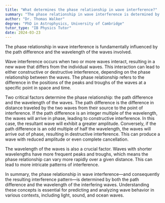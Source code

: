 ```yaml
---
title: "What determines the phase relationship in wave interference?"
summary: "The phase relationship in wave interference is determined by the path difference and the wavelength of the interfering waves."
author: "Dr. Thomas Walker"
degree: "PhD in Astrophysics, University of Cambridge"
tutor_type: "IB Physics Tutor"
date: 2024-03-23
---
```


The phase relationship in wave interference is fundamentally influenced by the path difference and the wavelength of the waves involved.

Wave interference occurs when two or more waves interact, resulting in a new wave that differs from the individual waves. This interaction can lead to either constructive or destructive interference, depending on the phase relationship between the waves. The phase relationship refers to the difference in the positions of the peaks and troughs of the waves at a specific point in space and time.

Two critical factors determine the phase relationship: the path difference and the wavelength of the waves. The path difference is the difference in distance traveled by the two waves from their source to the point of interference. If the path difference is an integer multiple of the wavelength, the waves will arrive in phase, leading to constructive interference. In this case, the resultant wave will exhibit a greater amplitude. Conversely, if the path difference is an odd multiple of half the wavelength, the waves will arrive out of phase, resulting in destructive interference. This can produce a wave with reduced amplitude or even complete cancellation.

The wavelength of the waves is also a crucial factor. Waves with shorter wavelengths have more frequent peaks and troughs, which means the phase relationship can vary more rapidly over a given distance. This can lead to more intricate patterns of interference.

In summary, the phase relationship in wave interference—and consequently the resulting interference pattern—is determined by both the path difference and the wavelength of the interfering waves. Understanding these concepts is essential for predicting and analyzing wave behavior in various contexts, including light, sound, and ocean waves.
    
